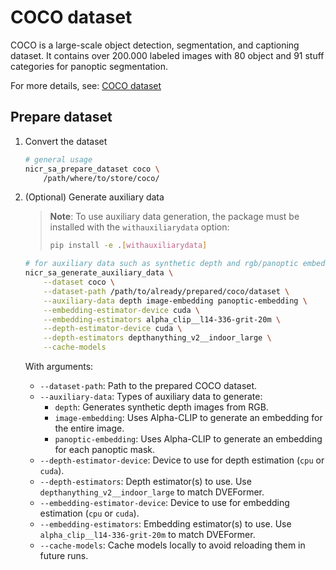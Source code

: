 # COCO dataset

COCO is a large-scale object detection, segmentation, and captioning dataset.
It contains over 200.000 labeled images with 80 object and 91 stuff categories
for panoptic segmentation.

For more details, see: [COCO dataset](https://cocodataset.org/#home)

## Prepare dataset
1. Convert the dataset
    ```bash
    # general usage
    nicr_sa_prepare_dataset coco \
        /path/where/to/store/coco/
    ```

2. (Optional) Generate auxiliary data
    > **Note**: To use auxiliary data generation, the package must be installed with the `withauxiliarydata` option:
    > ```bash
    > pip install -e .[withauxiliarydata]
    > ```

    ```bash
    # for auxiliary data such as synthetic depth and rgb/panoptic embeddings
    nicr_sa_generate_auxiliary_data \
        --dataset coco \
        --dataset-path /path/to/already/prepared/coco/dataset \
        --auxiliary-data depth image-embedding panoptic-embedding \
        --embedding-estimator-device cuda \
        --embedding-estimators alpha_clip__l14-336-grit-20m \
        --depth-estimator-device cuda \
        --depth-estimators depthanything_v2__indoor_large \
        --cache-models
    ```

    With arguments:
    - `--dataset-path`:
        Path to the prepared COCO dataset.
    - `--auxiliary-data`:
        Types of auxiliary data to generate:
        - `depth`: Generates synthetic depth images from RGB.
        - `image-embedding`: Uses Alpha-CLIP to generate an embedding for the entire image.
        - `panoptic-embedding`: Uses Alpha-CLIP to generate an embedding for each panoptic mask.
    - `--depth-estimator-device`:
        Device to use for depth estimation (`cpu` or `cuda`).
    - `--depth-estimators`:
        Depth estimator(s) to use. Use `depthanything_v2__indoor_large` to match DVEFormer.
    - `--embedding-estimator-device`:
        Device to use for embedding estimation (`cpu` or `cuda`).
    - `--embedding-estimators`:
        Embedding estimator(s) to use. Use `alpha_clip__l14-336-grit-20m` to match DVEFormer.
    - `--cache-models`:
        Cache models locally to avoid reloading them in future runs.

